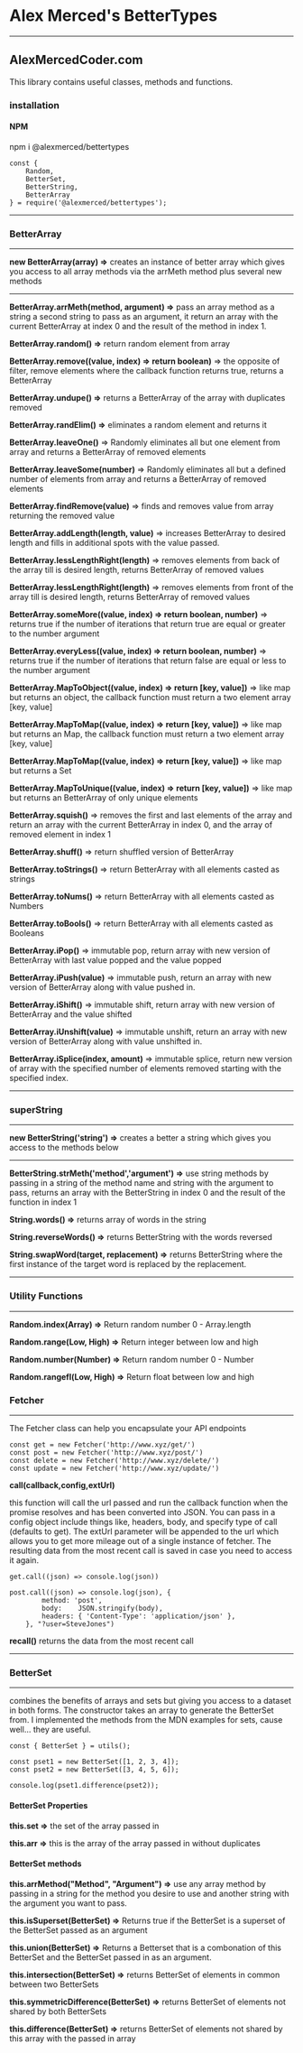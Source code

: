 # Alex Merced's BetterTypes

---

## AlexMercedCoder.com

This library contains useful classes, methods and functions.

### installation

#### NPM

npm i @alexmerced/bettertypes

```
const {
    Random,
    BetterSet,
    BetterString,
    BetterArray
} = require('@alexmerced/bettertypes');
```

---

### BetterArray

---

**new BetterArray(array) =>** creates an instance of better array which gives you access to all array methods via the arrMeth method plus several new methods

---

**BetterArray.arrMeth(method, argument) =>** pass an array method as a string a second string to pass as an argument, it return an array with the current BetterArray at index 0 and the result of the method in index 1.

**BetterArray.random() =>** return random element from array

**BetterArray.remove((value, index) => return boolean)** => the opposite of filter, remove elements where the callback function returns true, returns a BetterArray

**BetterArray.undupe() =>** returns a BetterArray of the array with duplicates removed

**BetterArray.randElim() =>** eliminates a random element and returns it

**BetterArray.leaveOne()** => Randomly eliminates all but one element from array and returns a BetterArray of removed elements

**BetterArray.leaveSome(number)** => Randomly eliminates all but a defined number of elements from array and returns a BetterArray of removed elements

**BetterArray.findRemove(value)** => finds and removes value from array returning the removed value

**BetterArray.addLength(length, value)** => increases BetterArray to desired length and fills in additional spots with the value passed.

**BetterArray.lessLengthRight(length)** => removes elements from back of the array till is desired length, returns BetterArray of removed values

**BetterArray.lessLengthRight(length)** => removes elements from front of the array till is desired length, returns BetterArray of removed values

**BetterArray.someMore((value, index) => return boolean, number)** => returns true if the number of iterations that return true are equal or greater to the number argument

**BetterArray.everyLess((value, index) => return boolean, number)** => returns true if the number of iterations that return false are equal or less to the number argument

**BetterArray.MapToObject((value, index) => return [key, value])** => like map but returns an object, the callback function must return a two element array [key, value]

**BetterArray.MapToMap((value, index) => return [key, value])** => like map but returns an Map, the callback function must return a two element array [key, value]

**BetterArray.MapToMap((value, index) => return [key, value])** => like map but returns a Set

**BetterArray.MapToUnique((value, index) => return [key, value])** => like map but returns an BetterArray of only unique elements

**BetterArray.squish()** => removes the first and last elements of the array and return an array with the current BetterArray in index 0, and the array of removed element in index 1

**BetterArray.shuff()** => return shuffled version of BetterArray

**BetterArray.toStrings()** => return BetterArray with all elements casted as strings

**BetterArray.toNums()** => return BetterArray with all elements casted as Numbers

**BetterArray.toBools()** => return BetterArray with all elements casted as Booleans

**BetterArray.iPop()** => immutable pop, return array with new version of BetterArray with last value popped and the value popped

**BetterArray.iPush(value)** => immutable push, return an array with new version of BetterArray along with value pushed in.

**BetterArray.iShift()** => immutable shift, return array with new version of BetterArray and the value shifted

**BetterArray.iUnshift(value)** => immutable unshift, return an array with new version of BetterArray along with value unshifted in.

**BetterArray.iSplice(index, amount)** => immutable splice, return new version of array with the specified number of elements removed starting with the specified index.

---

### superString

---

**new BetterString('string') =>** creates a better a string which gives you access to the methods below

---

**BetterString.strMeth('method','argument') =>** use string methods by passing in a string of the method name and string with the argument to pass, returns an array with the BetterString in index 0 and the result of the function in index 1

**String.words() =>** returns array of words in the string

**String.reverseWords() =>** returns BetterString with the words reversed

**String.swapWord(target, replacement) =>** returns BetterString where the first instance of the target word is replaced by the replacement.

---

### Utility Functions

---

**Random.index(Array) =>** Return random number 0 - Array.length

**Random.range(Low, High) =>** Return integer between low and high

**Random.number(Number) =>** Return random number 0 - Number

**Random.rangefl(Low, High) =>** Return float between low and high

### Fetcher

---

The Fetcher class can help you encapsulate your API endpoints

```
const get = new Fetcher('http://www.xyz/get/')
const post = new Fetcher('http://www.xyz/post/')
const delete = new Fetcher('http://www.xyz/delete/')
const update = new Fetcher('http://www.xyz/update/')
```

**call(callback,config,extUrl)**

this function will call the url passed and run the callback function when the promise resolves and has been converted into JSON. You can pass in a config object include things like, headers, body, and specify type of call (defaults to get). The extUrl parameter will be appended to the url which allows you to get more mileage out of a single instance of fetcher. The resulting data from the most recent call is saved in case you need to access it again.

```
get.call((json) => console.log(json))

post.call((json) => console.log(json), {
        method: 'post',
        body:    JSON.stringify(body),
        headers: { 'Content-Type': 'application/json' },
    }, "?user=SteveJones")

```

**recall()**
returns the data from the most recent call

---

### BetterSet

---

combines the benefits of arrays and sets but giving you access to a dataset in both forms. The constructor takes an array to generate the BetterSet from. I implemented the methods from the MDN examples for sets, cause well... they are useful.

```
const { BetterSet } = utils();

const pset1 = new BetterSet([1, 2, 3, 4]);
const pset2 = new BetterSet([3, 4, 5, 6]);

console.log(pset1.difference(pset2));
```

#### BetterSet Properties

**this.set =>** the set of the array passed in

**this.arr =>** this is the array of the array passed in without duplicates

#### BetterSet methods

**this.arrMethod("Method", "Argument") =>** use any array method by passing in a string for the method you desire to use and another string with the argument you want to pass.

**this.isSuperset(BetterSet) =>** Returns true if the BetterSet is a superset of the BetterSet passed as an argument

**this.union(BetterSet) =>** Returns a Betterset that is a combonation of this BetterSet and the BetterSet passed in as an argument.

**this.intersection(BetterSet) =>** returns BetterSet of elements in common between two BetterSets

**this.symmetricDifference(BetterSet) =>** returns BetterSet of elements not shared by both BetterSets

**this.difference(BetterSet) =>** returns BetterSet of elements not shared by this array with the passed in array
